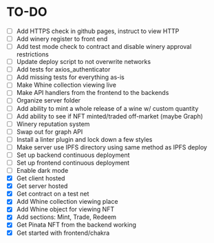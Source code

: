 # TO-DO
- [ ] Add HTTPS check in github pages, instruct to view HTTP
- [ ] Add winery register to front end
- [ ] Add test mode check to contract and disable winery approval restrictions
- [ ] Update deploy script to not overwrite networks
- [ ] Add tests for axios\_authenticator
- [ ] Add missing tests for everything as-is
- [ ] Make Whine collection viewing live
- [ ] Make API handlers from the frontend to the backends
- [ ] Organize server folder
- [ ] Add ability to mint a whole release of a wine w/ custom quantity
- [ ] Add ability to see if NFT minted/traded off-market (maybe Graph)
- [ ] Winery reputation system
- [ ] Swap out for graph API
- [ ] Install a linter plugin and lock down a few styles
- [ ] Make server use IPFS directory using same method as IPFS deploy
- [ ] Set up backend continuous deployment
- [ ] Set up frontend continuous deployment
- [ ] Enable dark mode
- [x] Get client hosted
- [x] Get server hosted
- [x] Get contract on a test net
- [x] Add Whine collection viewing place
- [x] Add Whine object for viewing NFT
- [x] Add sections: Mint, Trade, Redeem
- [x] Get Pinata NFT from the backend working
- [x] Get started with frontend/chakra
